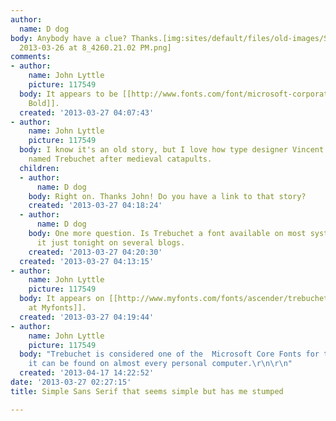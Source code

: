 ```yaml
---
author:
  name: D dog
body: Anybody have a clue? Thanks.[img:sites/default/files/old-images/Screen Shot
  2013-03-26 at 8_4260.21.02 PM.png]
comments:
- author:
    name: John Lyttle
    picture: 117549
  body: It appears to be [[http://www.fonts.com/font/microsoft-corporation/trebuchet/family|Trebuchet
    Bold]].
  created: '2013-03-27 04:07:43'
- author:
    name: John Lyttle
    picture: 117549
  body: I know it's an old story, but I love how type designer Vincent Connare comically
    named Trebuchet after medieval catapults.
  children:
  - author:
      name: D dog
    body: Right on. Thanks John! Do you have a link to that story?
    created: '2013-03-27 04:18:24'
  - author:
      name: D dog
    body: One more question. Is Trebuchet a font available on most systems? I've noticed
      it just tonight on several blogs.
    created: '2013-03-27 04:20:30'
  created: '2013-03-27 04:13:15'
- author:
    name: John Lyttle
    picture: 117549
  body: It appears on [[http://www.myfonts.com/fonts/ascender/trebuchet/|this page
    at Myfonts]].
  created: '2013-03-27 04:19:44'
- author:
    name: John Lyttle
    picture: 117549
  body: "Trebuchet is considered one of the  Microsoft Core Fonts for the Web so yes:
    it can be found on almost every personal computer.\r\n\r\n"
  created: '2013-04-17 14:22:52'
date: '2013-03-27 02:27:15'
title: Simple Sans Serif that seems simple but has me stumped

---
```

